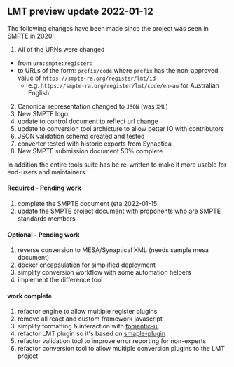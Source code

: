 
## LMT preview update 2022-01-12

The following changes have been made since the project was seen in SMPTE in 2020:

1. All of the URNs were changed
  * from `urn:smpte:register:`
  * to URLs of the form: `prefix/code` where `prefix` has the non-approved value of `https://smpte-ra.org/register/lmt/id`
    * e.g.  `https://smpte-ra.org/register/lmt/code/en-au` for Australian English
2. Canonical representation changed to `JSON` (was `XML`)
3. New SMPTE logo
4. update to control document to reflect url change
5. update to conversion tool archicture to allow better IO with contributors
6. JSON validation schema created and tested
7. converter tested with historic exports from Synaptica
8. New SMPTE submission  document 50% complete

In addition the entire tools suite has be re-written to make it more usable for end-users and maintainers.

#### Required - Pending work

1. complete the SMPTE document (eta 2022-01-15
2. update the SMPTE project document with proponents who are SMPTE standards members

#### Optional -  Pending work

1. reverse conversion to MESA/Synaptical XML (needs sample mesa document)
2. docker encapsulation for simplified deployment
3. simplify conversion workflow with some automation helpers
4. implement the difference tool

#### work complete

1. refactor engine to allow multiple register plugins
2. remove all react and custom framework javascript
3. simplify formatting & interaction with [fomantic-ui](https://fomantic-ui.com)
4. refactor LMT plugin so it's based on [smaple-plugin](https://github.com/mrmxf/smpte-ra-tool-simple-registers/tree/master/registers/sample-register)
5. refactor validation tool to improve error reporting for non-experts
6. refactor conversion tool to allow multiple conversion plugins to the LMT project
